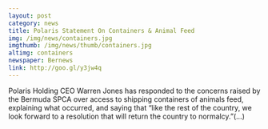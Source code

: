 ```yaml
---
layout: post
category: news
title: Polaris Statement On Containers & Animal Feed
img: /img/news/containers.jpg
imgthumb: /img/news/thumb/containers.jpg
altimg: containers
newspaper: Bernews
link: http://goo.gl/y3jw4q
---
```

Polaris Holding CEO Warren Jones has responded to the concerns raised by the Bermuda SPCA over access to shipping containers of animals feed, explaining what occurred, and saying that “like the rest of the country, we look forward to a resolution that will return the country to normalcy.”(...)